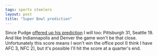 ```yaml
---
tags: sports steelers
layout: post
title: "Super Bowl prediction"
---
```




<p>Since Pudge <a href="http://use.perl.org/~pudge/journal/28573">offered up his prediction</a> I will too: Pittsburgh 31, Seattle 19. And like Indiannapolis and Denver the game won't be that close. Unfortunately this score means I won't win the office pool (I think I have AFC 3, NFC 2), but it's possible I'll hit the score at a quarter's end.</p>


